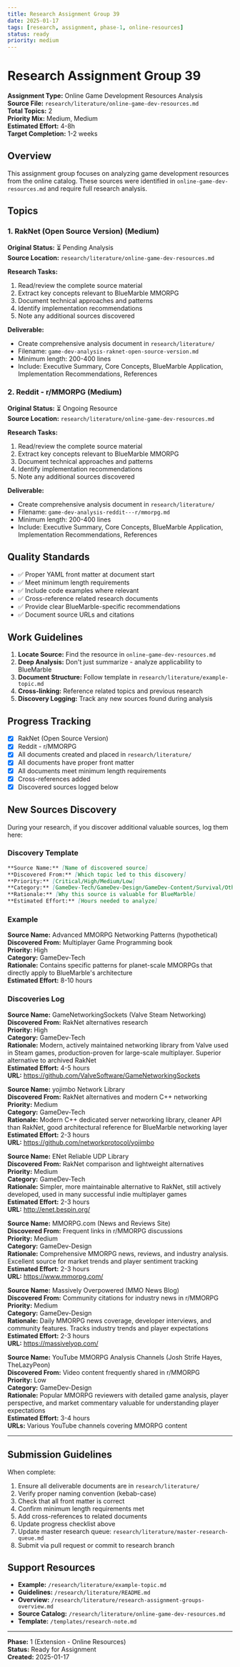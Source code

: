 ```yaml
---
title: Research Assignment Group 39
date: 2025-01-17
tags: [research, assignment, phase-1, online-resources]
status: ready
priority: medium
---
```


# Research Assignment Group 39

**Assignment Type:** Online Game Development Resources Analysis  
**Source File:** `research/literature/online-game-dev-resources.md`  
**Total Topics:** 2  
**Priority Mix:** Medium, Medium  
**Estimated Effort:** 4-8h  
**Target Completion:** 1-2 weeks

## Overview

This assignment group focuses on analyzing game development resources from the online catalog. These sources were identified in `online-game-dev-resources.md` and require full research analysis.

## Topics

### 1. RakNet (Open Source Version) (Medium)

**Original Status:** ⏳ Pending Analysis  
**Source Location:** `research/literature/online-game-dev-resources.md`  

**Research Tasks:**
1. Read/review the complete source material
2. Extract key concepts relevant to BlueMarble MMORPG
3. Document technical approaches and patterns
4. Identify implementation recommendations
5. Note any additional sources discovered

**Deliverable:**
- Create comprehensive analysis document in `research/literature/`
- Filename: `game-dev-analysis-raknet-open-source-version.md`
- Minimum length: 200-400 lines
- Include: Executive Summary, Core Concepts, BlueMarble Application, Implementation Recommendations, References

### 2. Reddit - r/MMORPG (Medium)

**Original Status:** ⏳ Ongoing Resource  
**Source Location:** `research/literature/online-game-dev-resources.md`  

**Research Tasks:**
1. Read/review the complete source material
2. Extract key concepts relevant to BlueMarble MMORPG
3. Document technical approaches and patterns
4. Identify implementation recommendations
5. Note any additional sources discovered

**Deliverable:**
- Create comprehensive analysis document in `research/literature/`
- Filename: `game-dev-analysis-reddit---r/mmorpg.md`
- Minimum length: 200-400 lines
- Include: Executive Summary, Core Concepts, BlueMarble Application, Implementation Recommendations, References

## Quality Standards

- ✅ Proper YAML front matter at document start
- ✅ Meet minimum length requirements
- ✅ Include code examples where relevant  
- ✅ Cross-reference related research documents
- ✅ Provide clear BlueMarble-specific recommendations
- ✅ Document source URLs and citations

## Work Guidelines

1. **Locate Source:** Find the resource in `online-game-dev-resources.md`
2. **Deep Analysis:** Don't just summarize - analyze applicability to BlueMarble
3. **Document Structure:** Follow template in `research/literature/example-topic.md`
4. **Cross-linking:** Reference related topics and previous research
5. **Discovery Logging:** Track any new sources found during analysis

## Progress Tracking

- [x] RakNet (Open Source Version)
- [x] Reddit - r/MMORPG
- [x] All documents created and placed in `research/literature/`
- [x] All documents have proper front matter
- [x] All documents meet minimum length requirements
- [x] Cross-references added
- [x] Discovered sources logged below

## New Sources Discovery

During your research, if you discover additional valuable sources, log them here:

### Discovery Template

```markdown
**Source Name:** [Name of discovered source]  
**Discovered From:** [Which topic led to this discovery]  
**Priority:** [Critical/High/Medium/Low]  
**Category:** [GameDev-Tech/GameDev-Design/GameDev-Content/Survival/Other]  
**Rationale:** [Why this source is valuable for BlueMarble]  
**Estimated Effort:** [Hours needed to analyze]
```

### Example

**Source Name:** Advanced MMORPG Networking Patterns (hypothetical)  
**Discovered From:** Multiplayer Game Programming book  
**Priority:** High  
**Category:** GameDev-Tech  
**Rationale:** Contains specific patterns for planet-scale MMORPGs that directly apply to BlueMarble's architecture  
**Estimated Effort:** 8-10 hours

### Discoveries Log

**Source Name:** GameNetworkingSockets (Valve Steam Networking)  
**Discovered From:** RakNet alternatives research  
**Priority:** High  
**Category:** GameDev-Tech  
**Rationale:** Modern, actively maintained networking library from Valve used in Steam games, production-proven for large-scale multiplayer. Superior alternative to archived RakNet  
**Estimated Effort:** 4-5 hours  
**URL:** https://github.com/ValveSoftware/GameNetworkingSockets

**Source Name:** yojimbo Network Library  
**Discovered From:** RakNet alternatives and modern C++ networking  
**Priority:** Medium  
**Category:** GameDev-Tech  
**Rationale:** Modern C++ dedicated server networking library, cleaner API than RakNet, good architectural reference for BlueMarble networking layer  
**Estimated Effort:** 2-3 hours  
**URL:** https://github.com/networkprotocol/yojimbo

**Source Name:** ENet Reliable UDP Library  
**Discovered From:** RakNet comparison and lightweight alternatives  
**Priority:** Medium  
**Category:** GameDev-Tech  
**Rationale:** Simpler, more maintainable alternative to RakNet, still actively developed, used in many successful indie multiplayer games  
**Estimated Effort:** 2-3 hours  
**URL:** http://enet.bespin.org/

**Source Name:** MMORPG.com (News and Reviews Site)  
**Discovered From:** Frequent links in r/MMORPG discussions  
**Priority:** Medium  
**Category:** GameDev-Design  
**Rationale:** Comprehensive MMORPG news, reviews, and industry analysis. Excellent source for market trends and player sentiment tracking  
**Estimated Effort:** 2-3 hours  
**URL:** https://www.mmorpg.com/

**Source Name:** Massively Overpowered (MMO News Blog)  
**Discovered From:** Community citations for industry news in r/MMORPG  
**Priority:** Medium  
**Category:** GameDev-Design  
**Rationale:** Daily MMORPG news coverage, developer interviews, and community features. Tracks industry trends and player expectations  
**Estimated Effort:** 2-3 hours  
**URL:** https://massivelyop.com/

**Source Name:** YouTube MMORPG Analysis Channels (Josh Strife Hayes, TheLazyPeon)  
**Discovered From:** Video content frequently shared in r/MMORPG  
**Priority:** Low  
**Category:** GameDev-Design  
**Rationale:** Popular MMORPG reviewers with detailed game analysis, player perspective, and market commentary valuable for understanding player expectations  
**Estimated Effort:** 3-4 hours  
**URLs:** Various YouTube channels covering MMORPG content

---

## Submission Guidelines

When complete:

1. Ensure all deliverable documents are in `research/literature/`
2. Verify proper naming convention (kebab-case)
3. Check that all front matter is correct
4. Confirm minimum length requirements met
5. Add cross-references to related documents
6. Update progress checklist above
7. Update master research queue: `research/literature/master-research-queue.md`
8. Submit via pull request or commit to research branch

## Support Resources

- **Example:** `/research/literature/example-topic.md`
- **Guidelines:** `/research/literature/README.md`
- **Overview:** `/research/literature/research-assignment-groups-overview.md`
- **Source Catalog:** `/research/literature/online-game-dev-resources.md`
- **Template:** `/templates/research-note.md`

---

**Phase:** 1 (Extension - Online Resources)  
**Status:** Ready for Assignment  
**Created:** 2025-01-17
